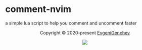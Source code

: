 # comment-nvim

a simple lua script to help you comment and uncomment faster


<p align="center">
  Copyright &copy; 2020-present
  <a href="https://github.com/EvgeniGenchev" target="_blank">EvgeniGenchev</a>
</p>
<p align="center">
  <a href="https://github.com/EvgeniGenchev/comment-nvim/blob/master/LICENSE"
    ><img
      src="https://img.shields.io/static/v1.svg?style=for-the-badge&label=License&message=MIT&logoColor=d9e0ee&colorA=282a36&colorB=c678dd"
  /></a>
</p>
